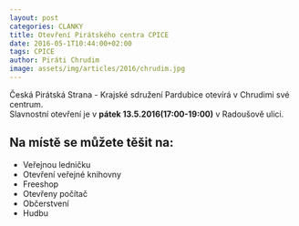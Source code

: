 ```yaml
---
layout: post
categories: CLANKY
title: Otevření Pirátského centra CPICE
date: 2016-05-1T10:44:00+02:00
tags: CPICE 
author: Piráti Chrudim
image: assets/img/articles/2016/chrudim.jpg
---
```


Česká Pirátská Strana - Krajské sdružení Pardubice otevírá v Chrudimi své centrum.  
Slavnostní otevření je v **pátek 13.5.2016(17:00-19:00)** v Radoušově ulici.


Na místě se můžete těšit na:
----------------------------
* Veřejnou ledničku
* Otevření veřejné knihovny
* Freeshop
* Otevřeny počítač
* Občerstvení
* Hudbu
